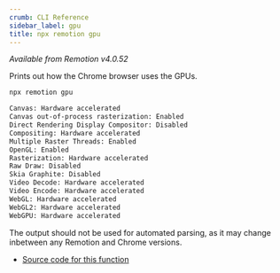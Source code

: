 ```yaml
---
crumb: CLI Reference
sidebar_label: gpu
title: npx remotion gpu
---
```


_Available from Remotion v4.0.52_

Prints out how the Chrome browser uses the GPUs.

```bash
npx remotion gpu
```

```bash title="Example output"
Canvas: Hardware accelerated
Canvas out-of-process rasterization: Enabled
Direct Rendering Display Compositor: Disabled
Compositing: Hardware accelerated
Multiple Raster Threads: Enabled
OpenGL: Enabled
Rasterization: Hardware accelerated
Raw Draw: Disabled
Skia Graphite: Disabled
Video Decode: Hardware accelerated
Video Encode: Hardware accelerated
WebGL: Hardware accelerated
WebGL2: Hardware accelerated
WebGPU: Hardware accelerated
```

The output should not be used for automated parsing, as it may change inbetween any Remotion and Chrome versions.

- [Source code for this function](https://github.com/remotion-dev/remotion/blob/main/packages/cli/src/gpu.ts)
